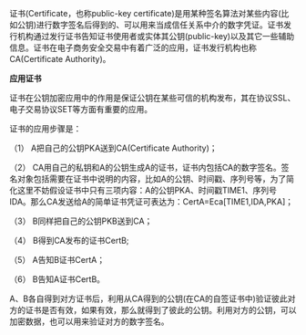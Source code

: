 证书(Certificate，也称public-key certificate)是用某种签名算法对某些内容(比如公钥)进行数字签名后得到的、可以用来当成信任关系中介的数字凭证。证书发行机构通过发行证书告知证书使用者或实体其公钥(public-key)以及其它一些辅助信息。证书在电子商务安全交易中有着广泛的应用，证书发行机构也称CA(Certificate Authority)。

**应用证书**

证书在公钥加密应用中的作用是保证公钥在某些可信的机构发布，其在协议SSL、电子交易协议SET等方面有重要的应用。

证书的应用步骤是：

（1） A把自己的公钥PKA送到CA(Certificate Authority)；

（2） CA用自己的私钥和A的公钥生成A的证书，证书内包括CA的数字签名。签名对象包括需要在证书中说明的内容，比如A的公钥、时间戳、序列号等，为了简化这里不妨假设证书中只有三项内容：A的公钥PKA、时间戳TIME1、序列号IDA。那么CA发送给A的简单证书凭证可表达为：CertA=Eca[TIME1,IDA,PKA]；

（3） B同样把自己的公钥PKB送到CA；

（4） B得到CA发布的证书CertB;

（5） A告知B证书CertA；

（6） B告知A证书CertB。

A、B各自得到对方证书后，利用从CA得到的公钥(在CA的自签证书中)验证彼此对方的证书是否有效，如果有效，那么就得到了彼此的公钥。利用对方的公钥，可以加密数据，也可以用来验证对方的数字签名。
